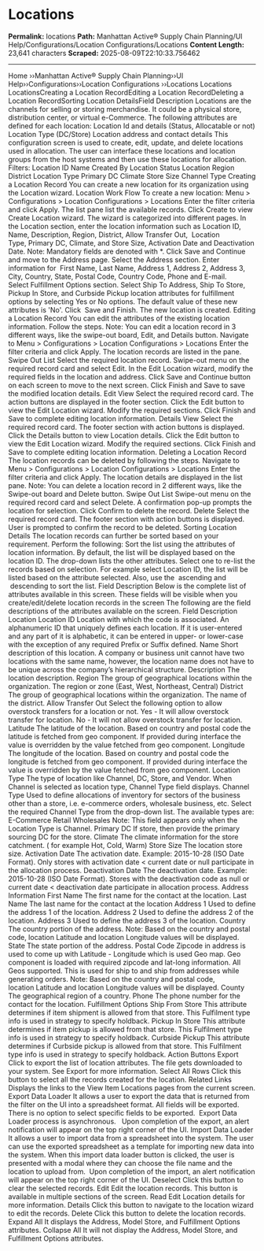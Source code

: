 # Locations

**Permalink:** locations
**Path:** Manhattan Active® Supply Chain Planning/UI Help/Configurations/Location Configurations/Locations
**Content Length:** 23,641 characters
**Scraped:** 2025-08-09T22:10:33.756462

---

Home ››Manhattan Active® Supply Chain Planning››UI Help››Configurations››Location Configurations ››Locations Locations LocationsCreating a Location RecordEditing a Location RecordDeleting a Location RecordSorting Location DetailsField Description Locations are the channels for selling or storing merchandise. It could be a physical store, distribution center, or virtual e-Commerce. The following attributes are defined for each location: Location Id and details (Status, Allocatable or not) Location Type (DC/Store) Location address and contact details This configuration screen is used to create, edit, update, and delete locations used in allocation. The user can interface these locations and location groups from the host systems and then use these locations for allocation. Filters: Location ID Name Created By Location Status Location Region District Location Type Primary DC Climate Store Size Channel Type Creating a Location Record You can create a new location for its organization using the Location wizard. Location Work Flow To create a new location: Menu > Configurations > Location Configurations > Locations Enter the filter criteria and click Apply. The list pane list the available records. Click Create to view Create Location wizard. The wizard is categorized into different pages. In the Location section, enter the location information such as Location ID, Name, Description, Region, District, Allow Transfer Out,  Location Type, Primary DC, Climate, and Store Size, Activation Date and Deactivation Date. Note: Mandatory fields are denoted with *. Click Save and Continue and move to the Address page. Select the Address section. Enter information for  First Name, Last Name, Address 1, Address 2, Address 3, City, Country, State, Postal Code, Country Code, Phone and E-mail. Select Fulfillment Options section. Select Ship To Address, Ship To Store, Pickup In Store, and Curbside Pickup location attributes for fulfillment options by selecting Yes or No options. The default value of these new attributes is 'No'. Click  Save and Finish. The new location is created. Editing a Location Record You can edit the attributes of the existing location information. Follow the steps. Note: You can edit a location record in 3 different ways, like the swipe-out board, Edit, and Details button. Navigate to Menu > Configurations > Location Configurations > Locations Enter the filter criteria and click Apply. The location records are listed in the pane. Swipe Out List Select the required location record. Swipe-out menu on the required record card and select Edit. In the Edit Location wizard, modify the required fields in the location and address. Click Save and Continue button on each screen to move to the next screen. Click Finish and Save to save the modified location details. Edit View Select the required record card. The action buttons are displayed in the footer section. Click the Edit button to view the Edit Location wizard. Modify the required sections. Click Finish and Save to complete editing location information. Details View Select the required record card. The footer section with action buttons is displayed. Click the Details button to view Location details. Click the Edit button to view the Edit Location wizard. Modify the required sections. Click Finish and Save to complete editing location information. Deleting a Location Record The location records can be deleted by following the steps. Navigate to Menu > Configurations > Location Configurations > Locations Enter the filter criteria and click Apply. The location details are displayed in the list pane. Note: You can delete a location record in 2 different ways, like the Swipe-out board and Delete button. Swipe Out List Swipe-out menu on the required record card and select Delete. A confirmation pop-up prompts the location for selection. Click Confirm to delete the record. Delete Select the required record card. The footer section with action buttons is displayed. User is prompted to confirm the record to be deleted. Sorting Location Details The location records can further be sorted based on your requirement. Perform the following: Sort the list using the attributes of location information. By default, the list will be displayed based on the location ID. The drop-down lists the other attributes. Select one to re-list the records based on selection. For example select Location ID, the list will be listed based on the attribute selected. Also, use the  ascending and  descending to sort the list. Field Description Below is the complete list of attributes available in this screen. These fields will be visible when you create/edit/delete location records in the screen The following are the field descriptions of the attributes available on the screen. Field Description Location Location ID Location with which the code is associated. An alphanumeric ID that uniquely defines each location. If it is user-entered and any part of it is alphabetic, it can be entered in upper- or lower-case with the exception of any required Prefix or Suffix defined. Name Short description of this location. A company or business unit cannot have two locations with the same name, however, the location name does not have to be unique across the company’s hierarchical structure. Description The location description. Region The group of geographical locations within the organization. The region or zone (East, West, Northeast, Central) District The group of geographical locations within the organization. The name of the district. Allow Transfer Out Select the following option to allow overstock transfers for a location or not. Yes - It will allow overstock transfer for location. No - It will not allow overstock transfer for location. Latitude The latitude of the location. Based on country and postal code the latitude is fetched from geo component. If provided during interface the value is overridden by the value fetched from geo component. Longitude The longitude of the location. Based on country and postal code the longitude is fetched from geo component. If provided during interface the value is overridden by the value fetched from geo component. Location Type The type of location like Channel, DC, Store, and Vendor. When Channel is selected as location type, Channel Type field displays. Channel Type Used to define allocations of inventory for sectors of the business other than a store, i.e. e-commerce orders, wholesale business, etc. Select the required Channel Type from the drop-down list. The available types are: E-Commerce Retail Wholesales Note: This field appears only when the Location Type is Channel. Primary DC If store, then provide the primary sourcing DC for the store. Climate The climate information for the store catchment. ( for example Hot, Cold, Warm) Store Size The location store size. Activation Date The activation date. Example: 2015-10-28 (ISO Date Format). Only stores with activation date < current date or null participate in the allocation process. Deactivation Date The deactivation date. Example: 2015-10-28 (ISO Date Format). Stores with the deactivation code as null or current date < deactivation date participate in allocation process. Address Information First Name The first name for the contact at the location. Last Name The last name for the contact at the location Address 1 Used to define the address 1 of the location. Address 2 Used to define the address 2 of the location. Address 3 Used to define the address 3 of the location. Country The country portion of the address. Note: Based on the country and postal code, location Latitude and location Longitude values will be displayed. State The state portion of the address. Postal Code Zipcode in address is used to come up with Latitude - Longitude which is used Geo map. Geo component is loaded with required zipcode and lat-long information. All Geos supported. This is used for ship to and ship from addresses while generating orders. Note: Based on the country and postal code, location Latitude and location Longitude values will be displayed. County The geographical region of a country. Phone The phone number for the contact for the location. Fulfillment Options Ship From Store This attribute determines if item shipment is allowed from that store. This Fulfilment type info is used in strategy to specify holdback. Pickup In Store This attribute determines if item pickup is allowed from that store. This Fulfilment type info is used in strategy to specify holdback. Curbside Pickup This attribute determines if Curbside pickup is allowed from that store. This Fulfilment type info is used in strategy to specify holdback. Action Buttons Export Click to export the list of location attributes. The file gets downloaded to your system. See Export for more information. Select All Rows Click this button to select all the records created for the location. Related Links Displays the links to the View Item Locations pages from the current screen. Export Data Loader It allows a user to export the data that is returned from the filter on the UI into a spreadsheet format. All fields will be exported. There is no option to select specific fields to be exported.  Export Data Loader process is asynchronous.   Upon completion of the export, an alert notification will appear on the top right corner of the UI. Import Data Loader It allows a user to import data from a spreadsheet into the system. The user can use the exported spreadsheet as a template for importing new data into the system. When this import data loader button is clicked, the user is presented with a modal where they can choose the file name and the location to upload from.  Upon completion of the import, an alert notification will appear on the top right corner of the UI. Deselect Click this button to clear the selected records. Edit Edit the location records. This button is available in multiple sections of the screen. Read Edit Location details for more information. Details Click this button to navigate to the location wizard to edit the records. Delete Click this button to delete the location records. Expand All It displays the Address, Model Store, and Fulfillment Options attributes. Collapse All It will not display the Address, Model Store, and Fulfillment Options attributes.